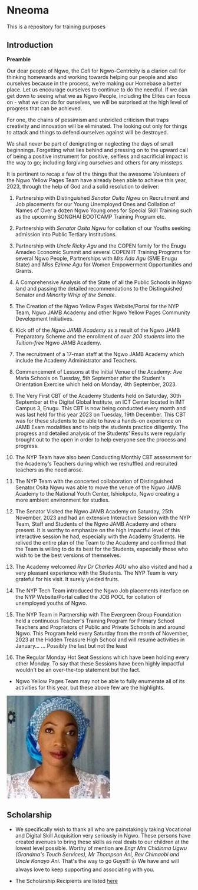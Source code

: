 # Nneoma
This is a repository for training purposes

## Introduction

**Preamble**

Our dear people of Ngwo, the *Call* for Ngwo-Centricity is a clarion call for thinking homewards and working towards helping our people and also ourselves because in the process, we're making our Homebase a better place. Let us encourage ourselves to continue to do the needful. If we can get down to seeing what we as Ngwo People, including the Elites can focus on - what we can do for ourselves, we will be surprised at the high level of progress that can be achieved.

For one, the chains of pessimism and unbridled criticism that traps creativity and innovation will be eliminated. The looking out only for things to attack and things to defend ourselves against will be destroyed.

We shall never be part of denigrating or neglecting the days of small beginnings. Forgetting what lies behind and pressing on to the upward call of being a positive instrument for positive, selfless and sacrificial impact is the way to go; including forgiving ourselves and others for any missteps.

It is pertinent to recap a few of the things that the awesome Volunteers of the Ngwo Yellow Pages Team have already been able to achieve this year, 2023, through the help of God and a solid resolution to deliver:

1. Partnership with Distinguished *Senator Osita Ngwu* on Recruitment and Job placements for our Young Unemployed Ones and Collation of Names of Over a dozen Ngwo Young ones for Special Skill Training such as the upcoming SONGHAI BOOTCAMP Training Program etc.

2. Partnership with *Senator Osita Ngwu* for collation of our Youths seeking admission into Public Tertiary Institutions.

3. Partnership with *Uncle Ricky Agu* and the COPEN family for the Enugu Amadeo Economic Summit and several COPEN IT Training Programs for several Ngwo People, Partnerships with *Mrs Ada Agu* (SME Enugu State) and *Miss Ezinne Agu* for Women Empowerment Opportunities and Grants.

4. A Comprehensive Analysis of the State of all the Public Schools in Ngwo land and passing the detailed recommendations to the Distinguished Senator and *Minority Whip of the Senate.*

5. The Creation of the Ngwo Yellow Pages Website/Portal for the NYP Team, Ngwo JAMB Academy and other Ngwo Yellow Pages Community Development Initiatives.

6. Kick off of the *Ngwo JAMB Academy* as a result of the Ngwo JAMB Preparatory Scheme and the enrollment of *over 200 students* into the *Tuition-free* Ngwo JAMB Academy.

7. The recruitment of a 17-man staff at the Ngwo JAMB Academy which include the Academy Administrator and Teachers.

8. Commencement of Lessons at the Initial Venue of the Academy: Ave Maria Schools on Tuesday, 5th September after the Student's Orientation Exercise which held on Monday, 4th September, 2023.

9. The Very First CBT of the Academy Students held on Saturday, 30th September at the Digital Global Institute, an ICT Center located in IMT Campus 3, Enugu. This CBT is now being conducted every month and was last held for this year 2023 on Tuesday, 19th December. This CBT was for these students to be able to have a hands-on experience on JAMB Exam modalities and to help the students practice diligently. The progress and detailed analysis of the Students' Results were regularly brought out to the open in order to help everyone see the process and progress.

10. The NYP Team have also been Conducting Monthly CBT assessment for the Academy‘s Teachers during which we reshuffled and recruited teachers as the need arose.

11. The NYP Team with the concerted collaboration of Distinguished Senator Osita Ngwu was able to move the venue of the Ngwo JAMB Academy to the National Youth Center, Ishiokpoto, Ngwo creating a more ambient environment for studies.

12. The Senator Visited the Ngwo JAMB Academy on Saturday, 25th November, 2023 and had an extensive Interactive Session with the NYP Team, Staff and Students of the Ngwo JAMB Academy and others present. It is worthy to emphasize on the high impactful level of this interactive session he had, especially with the Academy Students. He relived the entire plan of the Team to the Academy and confirmed that the Team is willing to do its best for the Students, especially those who wish to be the best versions of themselves.

13. The Academy welcomed *Rev Dr Charles AGU* who also visited and had a very pleasant experience with the Students. The NYP Team is very grateful for his visit. It surely yielded fruits.

14. The NYP Tech Team introduced the Ngwo Job placements interface on the NYP Website/Portal called the JOB POOL for collation of unemployed youths of Ngwo.

15. The NYP Team in Partnership with The Evergreen Group Foundation held a continuous Teacher's Training Program for Primary School Teachers and Proprietors of Public and Private Schools in and around Ngwo. This Program held every Saturday from the month of November, 2023 at the Hidden Treasure High School and will resume activities in January...
... Possibly the last but not the least

16. The Regular Monday Hot Seat Sessions which have been holding every other Monday. To say that these Sessions have been highly impactful wouldn't be an over-the-top statement but the fact.

- Ngwo Yellow Pages Team may not be able to fully enumerate all of its activities for this year, but these above few are the highlights.

![](https://github.com/Ijeoma-Offor/oshiwe/blob/main/FB_IMG_1723720250124.jpg)


## Scholarship

- We specifically wish to thank all who are painstakingly taking Vocational and Digital Skill Acquisition very seriously in Ngwo. These persons have created avenues to bring these skills as real deals to our children at the lowest level possible. Worthy of mention are *Engr Mrs Chidinma Ugwu (Grandma's Touch Services), Mr Thompson Ani, Rev Chimaobi and Uncle Kanayo Ani*. That's the way to go Guys!!! 👍 We have and will always love to keep supporting and associating with you.

- The Scholarship Recipients are listed [here](https://docs.google.com/spreadsheets/d/1OW86DaozSGLWa1x_RFpHHuBSTKC6psE9ywpyBVOYk8M/edit?usp=sharing)
